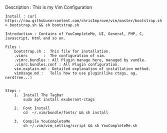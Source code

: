 Description : This is my Vim Configuration

    Install : curl https://raw.githubusercontent.com/chrisImprove/vim/master/bootstrap.sh > bootstrap.sh && sh bootstrap.sh
    
    Introduction : Contains of YouCompleteMe, UI, General, PHP, C, Javascript, Html and so on.
    
    Files :
        bootstrap.sh :  This file for installation.
        .vimrc       :  The configuration of vim.
        .vimrc.bundles : All Plugin manage here, managed by vundle.
        .vimrc.bundles.conf : All Plugin configuration.
        vim.explain.md : Detailed explanation of installation method.
        vimUsage.md :   Tells how to use plugin(like ctags, ag, nerdtree...)


    Steps :
        1.  Install The Tagbar
            sudo apt install exuberant-ctags

        2.  Font Install
            cd  ~/.vim/bundle/fonts/ && sh install
       
        3.  Compile YouCompleteMe
            sh ~/.vim/vim_setting/script && sh YouCompleteMe.sh
